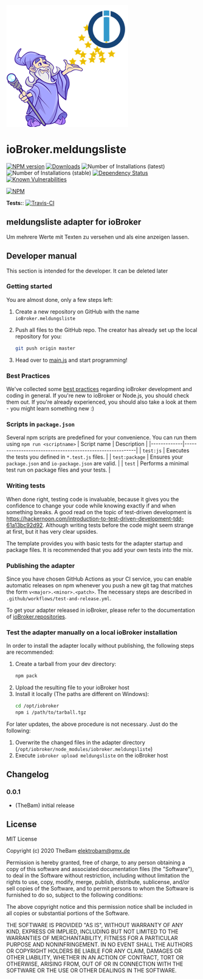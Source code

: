 ![Logo](admin/meldungsliste.png)
# ioBroker.meldungsliste

[![NPM version](http://img.shields.io/npm/v/iobroker.meldungsliste.svg)](https://www.npmjs.com/package/iobroker.meldungsliste)
[![Downloads](https://img.shields.io/npm/dm/iobroker.meldungsliste.svg)](https://www.npmjs.com/package/iobroker.meldungsliste)
![Number of Installations (latest)](http://iobroker.live/badges/meldungsliste-installed.svg)
![Number of Installations (stable)](http://iobroker.live/badges/meldungsliste-stable.svg)
[![Dependency Status](https://img.shields.io/david/TheBam1990/iobroker.meldungsliste.svg)](https://david-dm.org/TheBam1990/iobroker.meldungsliste)
[![Known Vulnerabilities](https://snyk.io/test/github/TheBam1990/ioBroker.meldungsliste/badge.svg)](https://snyk.io/test/github/TheBam1990/ioBroker.meldungsliste)

[![NPM](https://nodei.co/npm/iobroker.meldungsliste.png?downloads=true)](https://nodei.co/npm/iobroker.meldungsliste/)

**Tests:**: [![Travis-CI](http://img.shields.io/travis/TheBam1990/ioBroker.meldungsliste/master.svg)](https://travis-ci.org/TheBam1990/ioBroker.meldungsliste)

## meldungsliste adapter for ioBroker

Um mehrere Werte mit Texten zu versehen und als eine anzeigen lassen.

## Developer manual
This section is intended for the developer. It can be deleted later

### Getting started

You are almost done, only a few steps left:
1. Create a new repository on GitHub with the name `ioBroker.meldungsliste`

1. Push all files to the GitHub repo. The creator has already set up the local repository for you:  
	```bash
	git push origin master
	```
1. Head over to [main.js](main.js) and start programming!

### Best Practices
We've collected some [best practices](https://github.com/ioBroker/ioBroker.repositories#development-and-coding-best-practices) regarding ioBroker development and coding in general. If you're new to ioBroker or Node.js, you should
check them out. If you're already experienced, you should also take a look at them - you might learn something new :)

### Scripts in `package.json`
Several npm scripts are predefined for your convenience. You can run them using `npm run <scriptname>`
| Script name | Description                                              |
|-------------|----------------------------------------------------------|
| `test:js`   | Executes the tests you defined in `*.test.js` files.     |
| `test:package`    | Ensures your `package.json` and `io-package.json` are valid. |
| `test` | Performs a minimal test run on package files and your tests. |

### Writing tests
When done right, testing code is invaluable, because it gives you the 
confidence to change your code while knowing exactly if and when 
something breaks. A good read on the topic of test-driven development 
is https://hackernoon.com/introduction-to-test-driven-development-tdd-61a13bc92d92. 
Although writing tests before the code might seem strange at first, but it has very 
clear upsides.

The template provides you with basic tests for the adapter startup and package files.
It is recommended that you add your own tests into the mix.

### Publishing the adapter
Since you have chosen GitHub Actions as your CI service, you can 
enable automatic releases on npm whenever you push a new git tag that matches the form 
`v<major>.<minor>.<patch>`. The necessary steps are described in `.github/workflows/test-and-release.yml`.

To get your adapter released in ioBroker, please refer to the documentation 
of [ioBroker.repositories](https://github.com/ioBroker/ioBroker.repositories#requirements-for-adapter-to-get-added-to-the-latest-repository).

### Test the adapter manually on a local ioBroker installation
In order to install the adapter locally without publishing, the following steps are recommended:
1. Create a tarball from your dev directory:  
	```bash
	npm pack
	```
1. Upload the resulting file to your ioBroker host
1. Install it locally (The paths are different on Windows):
	```bash
	cd /opt/iobroker
	npm i /path/to/tarball.tgz
	```

For later updates, the above procedure is not necessary. Just do the following:
1. Overwrite the changed files in the adapter directory (`/opt/iobroker/node_modules/iobroker.meldungsliste`)
1. Execute `iobroker upload meldungsliste` on the ioBroker host

## Changelog

### 0.0.1
* (TheBam) initial release

## License
MIT License

Copyright (c) 2020 TheBam <elektrobam@gmx.de>

Permission is hereby granted, free of charge, to any person obtaining a copy
of this software and associated documentation files (the "Software"), to deal
in the Software without restriction, including without limitation the rights
to use, copy, modify, merge, publish, distribute, sublicense, and/or sell
copies of the Software, and to permit persons to whom the Software is
furnished to do so, subject to the following conditions:

The above copyright notice and this permission notice shall be included in all
copies or substantial portions of the Software.

THE SOFTWARE IS PROVIDED "AS IS", WITHOUT WARRANTY OF ANY KIND, EXPRESS OR
IMPLIED, INCLUDING BUT NOT LIMITED TO THE WARRANTIES OF MERCHANTABILITY,
FITNESS FOR A PARTICULAR PURPOSE AND NONINFRINGEMENT. IN NO EVENT SHALL THE
AUTHORS OR COPYRIGHT HOLDERS BE LIABLE FOR ANY CLAIM, DAMAGES OR OTHER
LIABILITY, WHETHER IN AN ACTION OF CONTRACT, TORT OR OTHERWISE, ARISING FROM,
OUT OF OR IN CONNECTION WITH THE SOFTWARE OR THE USE OR OTHER DEALINGS IN THE
SOFTWARE.